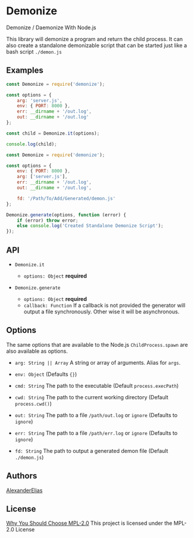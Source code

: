 # Demonize
Demonize / Daemonize With Node.js

This library will demonize a program and return the child process. It can also create a standalone demonizable script that can be started just like a bash script `./demon.js`


## Examples
```js
const Demonize = require('demonize');

const options = {
	arg: 'server.js',
	env: { PORT: 8000 },
	err: __dirname + '/out.log',
	out: __dirname + '/out.log'
};

const child = Demonize.it(options);

console.log(child);
```
```js
const Demonize = require('demonize');

const options = {
	env: { PORT: 8000 },
	arg: ['server.js'],
	err: __dirname + '/out.log',
	out: __dirname + '/out.log',

	fd: '/Path/To/Add/Generated/demon.js'
};

Demonize.generate(options, function (error) {
	if (error) throw error;
	else console.log('Created Standalone Demonize Script');
});
```

## API
- `Demonize.it`
	- `options: Object` **required**

- `Demonize.generate`
	- `options: Object` **required**
	- `callback: Function` If a callback is not provided the generator will output a file synchronously. Other wise it will be asynchronous.


## Options
The same options that are available to the Node.js `ChildProcess.spawn` are also available as options.

- `arg: String || Array` A string or array of arguments. Alias for `args`.
- `env: Object` (Defaults `{}`)

- `cmd: String` The path to the executable (Default `process.execPath`)
- `cwd: String` The path to the current working directory (Default `process.cwd()`)

- `out: String` The path to a file `/path/out.log` or `ignore` (Defaults to `ignore`)
- `err: String` The path to a file `/path/err.log` or `ignore` (Defaults to `ignore`)

- `fd: String` The path to output a generated demon file (Default `./demon.js`)

## Authors
[AlexanderElias](https://github.com/AlexanderElias)

## License
[Why You Should Choose MPL-2.0](http://veldstra.org/2016/12/09/you-should-choose-mpl2-for-your-opensource-project.html)
This project is licensed under the MPL-2.0 License
